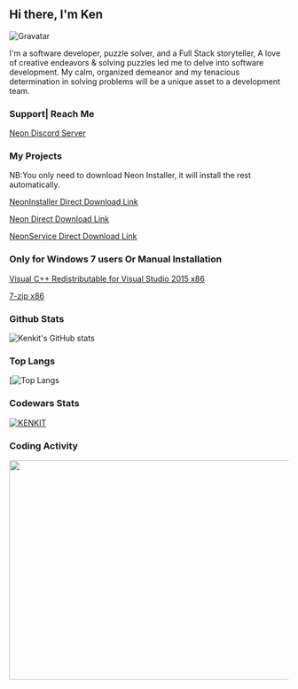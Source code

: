 ## Hi there, I'm Ken

![Gravatar](https://www.gravatar.com/avatar/4cf219ac1c45d5b609ae3c4c6d2ff95c?s=200)

I'm a software developer, puzzle solver, and a Full Stack storyteller,  A love of creative endeavors & solving puzzles led me to delve into software development.  My calm, organized demeanor and my tenacious determination in solving problems will be a unique asset to a development team.

### Support| Reach Me
[Neon Discord Server](https://discord.gg/8G9p8XK4n8)

### My Projects
NB:You only need to download Neon Installer, it will install the rest automatically.

[NeonInstaller Direct Download Link](https://github.com/kenkit/neon_installer/releases/latest)

[Neon Direct Download Link](https://github.com/kenkit/neon/releases/latest)

[NeonService Direct Download Link](https://github.com/kenkit/neon_service/releases/latest)

### Only for Windows 7 users Or Manual Installation

[Visual C++ Redistributable for Visual Studio 2015 x86](https://www.microsoft.com/en-us/download/details.aspx?id=48145)

[7-zip x86](https://www.7-zip.org/download.html)

### Github Stats
![Kenkit's GitHub stats](https://github-readme-stats.vercel.app/api?username=kenkit&show_icons=true&theme=radical)

### Top Langs
[![Top Langs](https://github-readme-stats.vercel.app/api/top-langs/?username=kenkit&theme=prussian&layout=compact)

### Codewars Stats
[![KENKIT](https://www.codewars.com/users/kenkit/badges/large)](https://www.codewars.com/users/kenkit)


### Coding Activity
<img src="https://wakatime.com/share/@Sage/248720b9-6ccd-4cf8-a45d-0801fa388c3b.svg"  width="528" height="396" />
